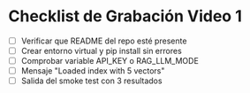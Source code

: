 # Checklist de Grabación Video 1

- [ ] Verificar que README del repo esté presente
- [ ] Crear entorno virtual y pip install sin errores
- [ ] Comprobar variable API_KEY o RAG_LLM_MODE
- [ ] Mensaje "Loaded index with 5 vectors"
- [ ] Salida del smoke test con 3 resultados
